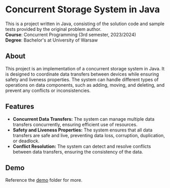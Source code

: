 # Concurrent Storage System in Java
This is a project written in Java, consisting of the solution code and sample tests provided by the original problem author.  
**Course**: Concurrent Programming (3rd semester, 2023/2024)  
**Degree**: Bachelor's at University of Warsaw  

## About
This project is an implementation of a concurrent storage system in Java. 
It is designed to coordinate data transfers between devices while ensuring safety and liveness properties. 
The system can handle different types of operations on data components, such as adding, moving, and deleting, and prevent any conflicts or inconsistencies.

## Features
- **Concurrent Data Transfers:** The system can manage multiple data transfers concurrently, ensuring efficient use of resources.
- **Safety and Liveness Properties:** The system ensures that all data transfers are safe and live, preventing data loss, corruption, duplication, or deadlock.
- **Conflict Resolution:** The system can detect and resolve conflicts between data transfers, ensuring the consistency of the data.


## Demo
Reference the [demo](src/cp2023/demo/) folder for more.
 
